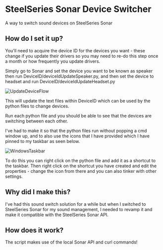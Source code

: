 # SteelSeries Sonar Device Switcher
A way to switch sound devices on SteelSeries Sonar

## How do I set it up?
You'll need to acquire the device ID for the devices you want - these change if you update their drivers so you may need to re-do this step once a month or how frequently you update drivers. 

Simply go to Sonar and set the device you want to be known as speaker then run DeviceID/deviceIdUpdateSpeaker.py, and then set the device to headset and run DeviceID/deviceIdUpdateHeadset.py

![UpdateDeviceFlow](https://github.com/user-attachments/assets/717fae45-f29f-4518-9f43-6a380501ff39)

This will update the text files within DeviceID which can be used by the python files to change devices.

Run each python file and you should be able to see that the devices are switching between each other.

I've had to make it so that the python files run without popping a cmd window up, and to also use the icons that I have provided which I have pinned to my taskbar as seen below.

![WindowsTaskbar](https://github.com/zencane/SteelSeries-Sonar-Device-Switcher/assets/141449041/b3ef520d-0631-477b-9186-2806ab05ef9e)

To do this you can right click on the python file and add it as a shortcut to the taskbar. Then right click on the shortcut you have created and edit the properties - change the icon from there and you can also tinker with other settings.

## Why did I make this?
I've had this sound switch solution for a while but when I switched to SteelSeries Sonar for my sound management, I needed to revamp it and make it compatible with the SteelSeries Sonar API.

## How does it work?
The script makes use of the local Sonar API and curl commands!
